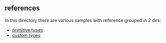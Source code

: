 ## references

In this directory there are various samples with reference grouped in 2 dirs:

- [primitive types](/crate/referencesces/primitive_types)
- [custom types](/crate/referencesces/custom_types)